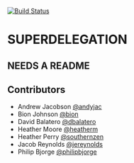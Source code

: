 [![Build Status](https://travis-ci.org/bion/superdelegation.svg?branch=master)](https://travis-ci.org/bion/superdelegation)

# SUPERDELEGATION

## NEEDS A README

## Contributors

* Andrew Jacobson [@andyjac](https://github.com/andyjac)
* Bion Johnson [@bion](https://github.com/bion)
* David Balatero [@dbalatero](https://github.com/dbalatero)
* Heather Moore [@heatherm](https://github.com/heatherm)
* Heather Perry [@southernzen](https://github.com/southernzen)
* Jacob Reynolds [@jereynolds](https://github.com/jereynolds)
* Philip Bjorge [@philipbjorge](https://github.com/philipbjorge)
